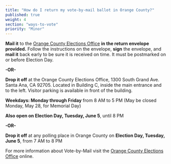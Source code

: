 ```yaml
---
title: "How do I return my vote-by-mail ballot in Orange County?"
published: true
weight: 4
section: "ways-to-vote"
priority: "Minor"
---
```


**Mail it** to the [Orange County Elections Office](#section-election-office-contact) **in the return envelope provided.** Follow the instructions on the envelope, **sign** the envelope, and **mail it** back early to be sure it is received on time. It must be postmarked on or before Election Day.  

**-OR-**  

**Drop it off** at the Orange County Elections Office, 1300 South Grand Ave. Santa Ana, CA 92705. Located in Building C, inside the main entrance and to the left. Visitor parking is available in front of the building. 

**Weekdays: Monday through Friday** from 8 AM to 5 PM (May be closed Monday, May 28, for Memorial Day)  

**Also open on Election Day, Tuesday, June 5**, until 8 PM  

**-OR-**  

**Drop it off** at any polling place in Orange County on **Election Day, Tuesday, June 5**, from 7 AM to 8 PM  

For more information about Vote-by-Mail visit the [Orange County Elections Office](https://www.ocvote.com/voting/vote-by-mail-voting/) online.  
